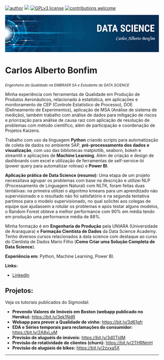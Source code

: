 [![author](https://img.shields.io/badge/author-carlosbonfim-red.svg)](https://www.linkedin.com/in/carlos-alberto-bonfim-15899b22/) [![](https://img.shields.io/badge/python-3.7+-blue.svg)](https://www.python.org/downloads/release/python-365/) [![GPLv3 license](https://img.shields.io/badge/License-GPLv3-blue.svg)](http://perso.crans.org/besson/LICENSE.html) [![contributions welcome](https://img.shields.io/badge/contributions-welcome-brightgreen.svg?style=flat)](https://github.com/Carlos-Bonfim/portfolio_projetos_DS/issues)

<p align="center">
  <img src="banner.png" >
</p>

# Carlos Alberto Bonfim
<sub>*Engenheiro da Qualidade na EMBRAER SA e Estudante de DATA SCIENCE*</sub>

Minha experiência com ferramentas de Qualidade em Produção de Produtos Aeronáuticos, relacionado à estatística, em aplicações e monitoramento de CEP (Controle Estatístico de Processo), DOE (Delineamento de Experimentos), aplicação de MSA (Análise de sistema de medição), também trabalho com análise de dados para mitigação de riscos e priorização para análise de causa raiz com aplicação de resolução de problemas com método científico, além de participação e coordenação de Projetos Kaizens.

Trabalho com uso da linguagem **Python** criando scripts para automatização de coleta de dados no ambiente SAP, **pré-processamento dos dados e visualização**, com uso das bibliotecas matplotlib, seaborn, bokeh e streamlit e aplicações de **Machine Learning**. Além de criação e design de dashboards com excel e utilização de ferramentas de self-service-bi (power query para automatizar rotinas) e **Power BI**.

**Aplicação prática de Data Science (resumo):**
Uma etapa de um projeto necessitava agrupar os problemas com base na descrição e utilizei NLP (Processamento de Linguagem Natural) com NLTK, foram feitas duas tentativas: na primeira utilizei o algoritmo kmeans para um aprendizado não supervisionado e o resultado não foi satisfatório e na segunda tentativa partimos para o modelo supervisionado, no qual solicitei aos colegas de equipe que ajudassem a rotular os problemas e após testar alguns modelos, o Random Forest obteve a melhor performance com 90% em média tendo em produção uma performance média de 88%.

Minha formação é em **Engenharia de Produção** pela UNIARA (Universidade de Araraquara) e **Formação Cientista de Dados** da Data Science Academy. Tenho diversos cursos relacionados à data science com destaque ao curso do Cientista de Dados Mario Filho (**Como Criar uma Solução Completa de Data Science**).

**Experiência em:** Python, Machine Learning, Power BI.

**Links:**
* [LinkedIn](https://www.linkedin.com/in/carlos-alberto-bonfim-15899b22/)


## Projetos:
Veja os tutoriais publicados do Sigmoidal:

* **Prevendo Valores de Imóveis em Boston (webapp publicado no Heroku):** https://bit.ly/3ek1NdR
* **Webapp para prever a Qualidade de vinho:** https://bit.ly/3d61gfr
* **EDA e Séries temporais para reclamações do consumidor:** https://bit.ly/2A8xLuM
* **Previsão de aluguéis de imóveis:** https://bit.ly/3d0TIdM
* **Previsão de rotatividade de clientes (churn):** https://bit.ly/2THRNmH
* **Previsão de alugúeis de bikes:** https://bit.ly/2zxxa5X
---
